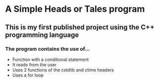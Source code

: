 # A Simple Heads or Tales program

## This is my first published project using the C++ programming language

### The program contains the use of...

- Function with a conditional statement
- It reads from the user
- Uses 2 functions of the cstdlib and ctime headers
- Uses a for loop
